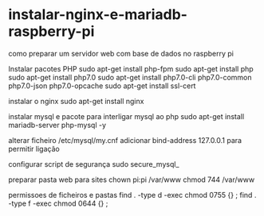 # instalar-nginx-e-mariadb-raspberry-pi
como preparar um servidor web com base de dados no raspberry pi


Instalar pacotes PHP
sudo apt-get install php-fpm
sudo apt-get install php
sudo apt-get install php7.0
sudo apt-get install  php7.0-cli php7.0-common php7.0-json php7.0-opcache
sudo apt-get install ssl-cert

instalar o nginx
sudo apt-get install nginx

instalar mysql e pacote para interligar mysql ao php
sudo apt-get install mariadb-server php-mysql -y

alterar ficheiro /etc/mysql/my.cnf
adicionar bind-address 127.0.0.1 para permitir ligação

configurar script de segurança
sudo secure_mysql_


preparar pasta web para sites
chown pi:pi /var/www
chmod 744 /var/www

permissoes de ficheiros e pastas
find . -type d -exec chmod 0755 {} \;
find . -type f -exec chmod 0644 {} \;
